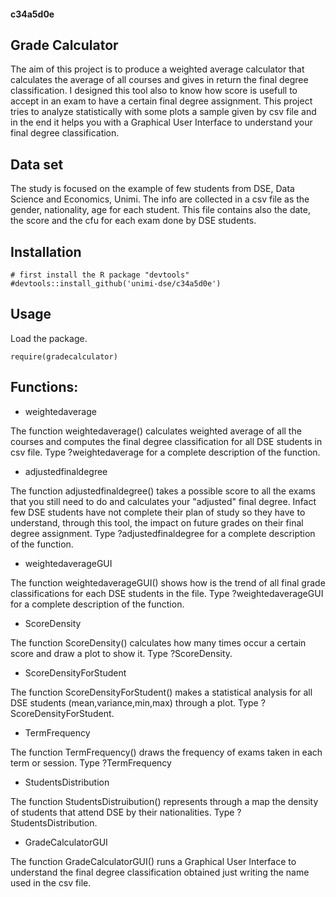 #### c34a5d0e
## Grade Calculator


The aim of this project is to produce a weighted average calculator that calculates the average of all courses and gives in return the final degree classification. I designed this tool also to know how score is usefull to accept in an exam to have a certain final degree assignment.
This project tries to analyze statistically with some plots a sample given by csv file and in the end it helps you with a Graphical User Interface to understand your final degree classification.

## Data set
The study is focused on the example of few students from DSE, Data Science and Economics, Unimi.
The info are collected in a csv file as the gender, nationality, age for each student. This file contains also the date, the score and the cfu for each exam done by DSE students.

## Installation
```
# first install the R package "devtools" 
#devtools::install_github('unimi-dse/c34a5d0e')

```

## Usage

Load the package.
```
require(gradecalculator)

```

## Functions:
- weightedaverage

The function weightedaverage() calculates weighted average of all the courses and computes the final degree classification for all DSE students in csv file.
Type ?weightedaverage for a complete description of the function.

- adjustedfinaldegree 

The function adjustedfinaldegree() takes a possible score to all the exams that you still need to do and calculates your "adjusted" final degree. Infact few DSE students have not complete their plan of study so they have to understand, through this tool, the impact on future grades on their final degree assignment.
Type ?adjustedfinaldegree for a complete description of the function.

- weightedaverageGUI

The function weightedaverageGUI() shows how is the trend of all final grade classifications for each DSE students in the file.
Type ?weightedaverageGUI for a complete description of the function.

- ScoreDensity

The function ScoreDensity() calculates how many times occur a certain score and draw a plot to show it. Type ?ScoreDensity. 

- ScoreDensityForStudent

The function ScoreDensityForStudent() makes a statistical analysis for all DSE students (mean,variance,min,max) through a plot. Type ?ScoreDensityForStudent. 

- TermFrequency

The function TermFrequency() draws the frequency of exams taken in each term or session. Type ?TermFrequency

- StudentsDistribution

The function StudentsDistruibution() represents through a map the density of students that attend DSE by their nationalities. Type ?StudentsDistribution.

- GradeCalculatorGUI

The function GradeCalculatorGUI() runs a Graphical User Interface to understand the final degree classification obtained just writing the name used in the csv file.
